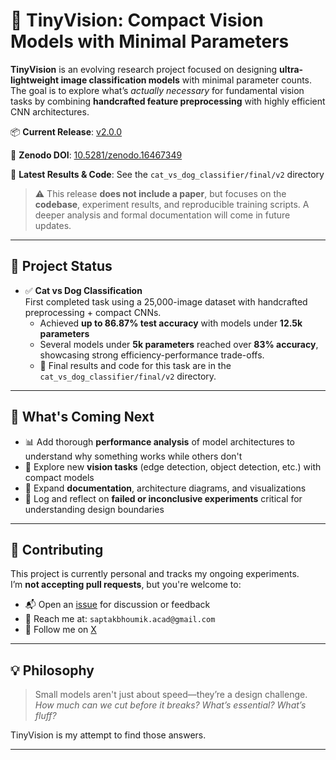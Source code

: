 # 🧠 TinyVision: Compact Vision Models with Minimal Parameters

**TinyVision** is an evolving research project focused on designing **ultra-lightweight image classification models** with minimal parameter counts. The goal is to explore what’s *actually necessary* for fundamental vision tasks by combining **handcrafted feature preprocessing** with highly efficient CNN architectures.

📦 **Current Release**: [v2.0.0](https://github.com/SaptakBhoumik/TinyVision/releases/tag/v2.0.0) 

🔖 **Zenodo DOI**: [10.5281/zenodo.16467349](https://doi.org/10.5281/zenodo.16467349)  

📁 **Latest Results & Code**: See the `cat_vs_dog_classifier/final/v2` directory

> ⚠️ This release **does not include a paper**, but focuses on the **codebase**, experiment results, and reproducible training scripts. A deeper analysis and formal documentation will come in future updates.

---

## 🚧 Project Status

- ✅ **Cat vs Dog Classification**  
  First completed task using a 25,000-image dataset with handcrafted preprocessing + compact CNNs.  
  - Achieved **up to 86.87% test accuracy** with models under **12.5k parameters**
  - Several models under **5k parameters** reached over **83% accuracy**, showcasing strong efficiency-performance trade-offs.
  - 📂 Final results and code for this task are in the `cat_vs_dog_classifier/final/v2` directory.

---

## 🧪 What's Coming Next

- 📊 Add thorough **performance analysis** of model architectures to understand why something works while others don't
- 🧩 Explore new **vision tasks** (edge detection, object detection, etc.) with compact models
- 📖 Expand **documentation**, architecture diagrams, and visualizations
- 🧠 Log and reflect on **failed or inconclusive experiments** critical for understanding design boundaries

---

## 🤝 Contributing

This project is currently personal and tracks my ongoing experiments.  
I’m **not accepting pull requests**, but you're welcome to:

- 📬 Open an [issue](https://github.com/SaptakBhoumik/TinyVision/issues) for discussion or feedback  
- 💌 Reach me at: `saptakbhoumik.acad@gmail.com`
- 📢 Follow me on [X](https://x.com/saptakbhoumik)

---

## 💡 Philosophy

> Small models aren't just about speed—they’re a design challenge.  
> *How much can we cut before it breaks? What’s essential? What’s fluff?*

TinyVision is my attempt to find those answers.

---

